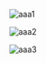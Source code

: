 ![aaa1](https://user-images.githubusercontent.com/45171753/166702121-a410a6d6-5c3f-49fe-a830-d7c0ad59d5a3.png)

![aaa2](https://user-images.githubusercontent.com/45171753/166702130-095262b8-ab37-4c0f-87a3-24cd844228d1.png)

![aaa3](https://user-images.githubusercontent.com/45171753/166702137-4dcb639e-9de5-4ed4-a77b-428c3aa5ce74.png)

